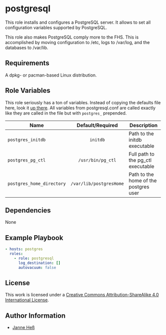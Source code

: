 # postgresql

This role installs and configures a PostgreSQL server.
It allows to set all configuration variables supported by PostgreSQL.

This role also makes PostgreSQL comply more to the FHS.
This is accomplished by moving configuration to /etc, logs to /var/log, and the databases to /var/lib.

## Requirements

A dpkg- or pacman-based Linux distribution.

## Role Variables

This role seriously has a ton of variables.
Instead of copying the defaults file here, look it [up there](defaults/main.yml).
All variables from postgresql.conf are called exactly like they are called in the file but with `postgres_` prepended.

| Name                      | Default/Required        | Description                           |
|---------------------------|:-----------------------:|---------------------------------------|
| `postgres_initdb`         | `initdb`                | Path to the initdb executable         |
| `postgres_pg_ctl`         | `/usr/bin/pg_ctl`       | Full path to the pg_ctl executable    |
| `postgres_home_directory` | `/var/lib/postgresHome` | Path to the home of the postgres user |

## Dependencies

None

## Example Playbook

```yml
- hosts: postgres
  roles:
    - role: postgresql
      log_destination: []
      autovacuum: false
```

## License

This work is licensed under a [Creative Commons Attribution-ShareAlike 4.0 International License](http://creativecommons.org/licenses/by-sa/4.0/).

## Author Information

- [Janne Heß](https://github.com/dasJ)


